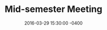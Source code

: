 ---
layout: meeting
title: Mid-semester Meeting
date: 2016-03-29 15:30:00 -0400
participants: Maaike Bouwmeester
where: MAGNET
duration: 35min
topics:
  - "What my priorities for the remaining 17 days should be"
  - "Present what I have worked on: storyboard, prototype, demos, landscape audit"
  - "Explain my current plans and what has changed since last meeting"
results:
  - "My thesis project's channel on Slack is very active, which is cool"
  - "Maybe I should prioritize the foundation of my product, rather than generating visuals at this point"
  - "Storyboard looks great, but it'd be better if what I do now is part of investigating, not pitching"
  - "Gamification: 'lock'/'unlock' (principles) are part of a game terminology I should not be afraid to use"
  - "How about having levels, for example? This could be a way to make users do the same activity with increasingly challening goals over and over again"
  - "Still talking about levels, is there a way in which new learners with prior experience with the language could be placed in more advanced stages"
  - "'Dumb feedback': appraising effort is good, but people appreciate smart tech with real interactions"
  - "How about trying to find a way to provide feedback, which is not corrective, but not completely dumb either?"
  - "The video feedback is a nice feature. Maybe I should work on making it visible/explicit from now on, as a way to provide self-assessment"
  - "My core foundation in language learning is solid, which makes it fun to look for answers to design challenges"
  - "Adding audio to the demos and prototypes is kind of fundamental at this stage"
  - "Analytics/Statistics: it would be nice for the user to have a better sense of what has been accomplished/done."
---